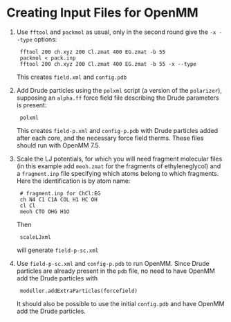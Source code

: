 # Creating Input Files for OpenMM

1. Use `fftool` and `packmol` as usual, only in the second round give the `-x --type` options:

        fftool 200 ch.xyz 200 Cl.zmat 400 EG.zmat -b 55
        packmol < pack.inp
        fftool 200 ch.xyz 200 Cl.zmat 400 EG.zmat -b 55 -x --type

    This creates `field.xml` and `config.pdb`

2. Add Drude particles using the `polxml` script (a version of the `polarizer`), supposing an `alpha.ff` force field file describing the Drude parameters is present:

        polxml

    This  creates `field-p.xml` and `config-p.pdb` with Drude particles added after each core, and the necessary force field therms. These files should run with OpenMM 7.5.

3. Scale the LJ potentials, for which you will need fragment molecular files (in this example add `meoh.zmat` for the fragments of ethyleneglycol) and a `fragment.inp` file specifying which atoms belong to which fragments. Here the identification is by atom name:

        # fragment.inp for ChCl:EG
        ch N4 C1 C1A COL H1 HC OH
        cl Cl 
        meoh CTO OHG H1O

    Then

        scaleLJxml

    will generate `field-p-sc.xml`

4. Use `field-p-sc.xml` and `config-p.pdb` to run OpenMM. Since Drude particles are already present in the `pdb` file, no need to have OpenMM add the Drude particles with

        modeller.addExtraParticles(forcefield)

    It should also be possible to use the initial `config.pdb` and have OpenMM add the Drude particles.
